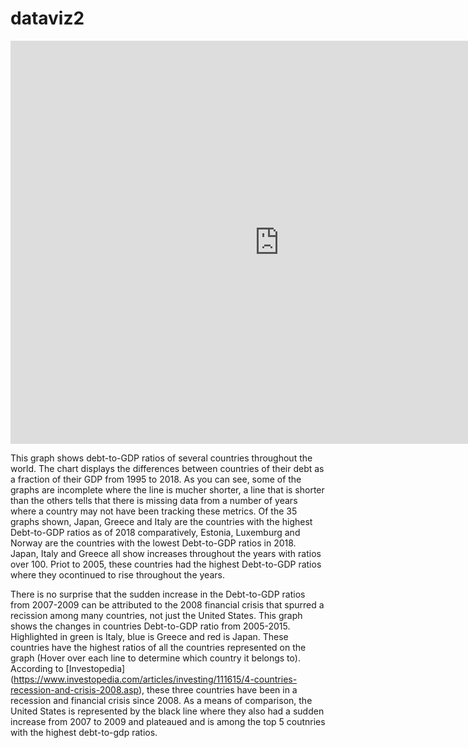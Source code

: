 # dataviz2
<iframe src="https://data.oecd.org/chart/69EZ" width="860" height="645" style="border: 0" mozallowfullscreen="true" webkitallowfullscreen="true" allowfullscreen="true"><a href="https://data.oecd.org/chart/69EZ" target="_blank">OECD Chart: General government debt, Total, % of GDP, Annual, 2017</a></iframe>


<div class="flourish-embed flourish-chart" data-src="visualisation/4281204"><script src="https://public.flourish.studio/resources/embed.js"></script></div>

This graph shows debt-to-GDP ratios of several countries throughout the world. The chart displays the differences between countries of their debt as a fraction of their GDP from 1995 to 2018. As you can see, some of the graphs are incomplete where the line is mucher shorter, a line that is shorter than the others tells that there is missing data from a number of years where a country may not have been tracking these metrics. Of the 35 graphs shown, Japan, Greece and Italy are the countries with the highest Debt-to-GDP ratios as of 2018 comparatively, Estonia, Luxemburg and Norway are the countries with the lowest Debt-to-GDP ratios in 2018. Japan, Italy and Greece all show increases throughout the years with ratios over 100. Priot to 2005, these countries had the highest Debt-to-GDP ratios where they ocontinued to rise throughout the years. 

<div class="flourish-embed flourish-chart" data-src="visualisation/4282016"><script src="https://public.flourish.studio/resources/embed.js"></script></div>

There is no surprise that the sudden increase in the Debt-to-GDP ratios from 2007-2009 can be attributed to the 2008 financial crisis that spurred a recission among many countries, not just the United States. This graph shows the changes in countries Debt-to-GDP ratio from 2005-2015. Highlighted in green is Italy, blue is Greece and red is Japan. These countries have the highest ratios of all the countries represented on the graph (Hover over each line to determine which country it belongs to). According to [Investopedia] (https://www.investopedia.com/articles/investing/111615/4-countries-recession-and-crisis-2008.asp), these three countries have been in a recession and financial crisis since 2008. As a means of comparison, the United States is represented by the black line where they also had a sudden increase from 2007 to 2009 and plateaued and is among the top 5 coutnries with the highest debt-to-gdp ratios. 
